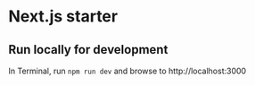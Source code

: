 # Next.js starter

## Run locally for development
In Terminal, run `npm run dev` and browse to http://localhost:3000
